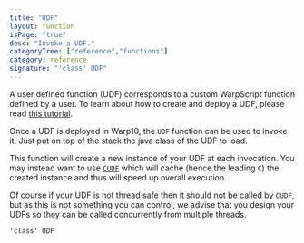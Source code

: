 ```yaml
---
title: "UDF"
layout: function
isPage: "true"
desc: "Invoke a UDF."
categoryTree: ["reference","functions"]
category: reference
signature: "'class' UDF"
---
```


A user defined function (UDF) corresponds to a custom WarpScript function defined by a user. To learn about how to create and deploy a UDF, please read [this tutorial](/howto/create-a-udf/).

Once a UDF is deployed in Warp10, the `UDF` function can be used to invoke it. Just put on top of the stack the java class of the UDF to load.

This function will create a new instance of your UDF at each invocation. You may instead want to use [`CUDF`](/reference/functions/function_CUDF/) which will cache (hence the leading `C`) the created instance and thus will speed up overall execution.

Of course if your UDF is not thread safe then it should not be called by `CUDF`, but as this is not something you can control, we advise that you design your UDFs so they can be called concurrently from multiple threads.

```
'class' UDF
```